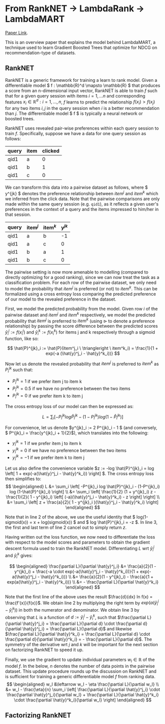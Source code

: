 # From RankNET $\rightarrow$ LambdaRank $\rightarrow$ LambdaMART

[Paper Link](https://www.microsoft.com/en-us/research/uploads/prod/2016/02/MSR-TR-2010-82.pdf).

This is an overview paper that explains the model behind LambdaMART, a technique used to learn Gradient Boosted Trees that optimize for NDCG on recommendation-type of datasets.

## RankNET

RankNET is a generic framework for training a learn to rank model. Given a differentiable model $ f : \mathbb{R}^d \mapsto \mathbb{R} $ that produces a score from an n-dimensional input vector, RankNET is able to train $f$ such that for a given query session with items $i=1,...n$ and corresponding features $x_i \in \mathbb{R}^d: i=1, ..., n$, $f$ learns to predict the relationship $f(x_i) > f(x_j)$ for any two items $i, j$ in the query session when $i$ is a better recommendation than $j$. The differentiable model $ f $ is typically a neural network or boosted trees.

RankNET uses revealed pair-wise preferences within each query session to train $f$. Specifically, suppose we have a data for one query session as follows:

| query   | item  | clicked   |
| ------- | ----- | -------   |
| qid1 | a     | 0         |
| qid1 | b     | 1         |
| qid1 | c     | 0         |

We can transform this data into a pairwise dataset as follows, where $ y^{jk} $ denotes the preference relationship between $item^j$ and $item^k$ which we inferred from the click data. Note that the pairwise comparisons are only made within the same query session (e.g. `qid1`), as it reflects a given user's preferences in the context of a query and the items impressed to him/her in that session.

| query   | $\textbf{item}^j$  | $\textbf{item}^k$ | $\textbf{y}^{jk}$|
| ------- | ----- | ----- | ----- |
| qid1 | a     | b | -1 |
| qid1 | a     | c | 0  |
| qid1 | b     | a | 1 |
| qid1 | b     | c | 0 |

The pairwise setting is now more amenable to modelling (compared to directly optimizing for a good ranking), since we can now treat the task as a classification problem. For each row of the pairwise dataset, we only need to model the probability that $item^j$ is preferred (or not) to $item^k$. This can be formalized using a cross entropy loss comparing the predicted preference of our model to the revealed preference in the dataset.

First, we model the predicted probability from the model. Given row $i$ of the pairwise dataset and $item^j$ and $item^k$ respectively, we model the predicted probability that $item^j$ is preferred to $item^k$ (using $\triangleright$ to denote a preference relationship) by passing the score difference between the predicted scores $\hat{y}^j_i := f(x^j_i)$ and $\hat{y}^k_i := f(x^k_i)$ for items j and k respectively through a sigmoid function, like so:

$$
    \hat{P}^{jk}_i := \hat{P}(item^j_i \ \triangleright \ item^k_i) = \frac{1}{1 + exp(-a (\hat{y}^j_i - \hat{y}^k_i))}
$$

Now let us denote the revealed probability that $item^j$ is preferred to $item^k$ as $P^{jk}_i$ such that:
- $P^{jk}_i = 1$ if we prefer item j to item k
- $P^{jk}_i = 0.5$ if we have no preference between the two items
- $P^{jk}_i = 0$ if we prefer item k to item j

The cross entropy loss of our model can then be expressed as:

$$
    L = \sum_i 
    \left[ 
        -P^{jk}_i log \hat{P}^{jk}_i - (1-P^{jk}_i) log (1-\hat{P}^{jk}_i)
    \right]
$$

For convenience, let us denote $y^{jk}_i := 2 P^{jk}_i - 1 $ (and conversely, $ P^{jk}_i = \frac{y^{jk}_i + 1}{2}$), which translates into the following:
- $y^{jk}_i = 1$ if we prefer item j to item k
- $y^{jk}_i = 0$ if we have no preference between the two items
- $y^{jk}_i = -1$ if we prefer item k to item j

Let us also define the convenience variable $z := -log \hat{P}^{jk}_i = log \left[ 1 + exp(-a(\hat{y}^j_i - \hat{y}^k_i)) \right] $. The cross entropy loss then simplifies to:
$$
\begin{aligned}
    L 
    &= \sum_i 
    \left[ 
        -P^{jk}_i log \hat{P}^{jk}_i - (1-P^{jk}_i) log (1-\hat{P}^{jk}_i)
    \right]
        \\
    &= \sum_i
    \left[
        \frac{1}{2} (1 + y^{jk}_i) z 
        -\frac{1}{2}( 1 - y^{jk}_i) 
            \left[
                (-a)(\hat{y}^j_i - \hat{y}^k_i) - z
            \right]
    \right]
        \\
    &= \sum_i
    \left[
        z + \frac{a}{2}( 1 - y^{jk}_i )(\hat{y}^j_i - \hat{y}^k_i)
    \right]
\end{aligned}
$$

Note that in line 2 of the above, we use the useful identity that $ log(1-sigmoid(x)) = x + log(sigmoid(x)) $ and $ log \hat{P}^{jk}_i = -z $. In line 3, the first and last term of line 2 cancel out to simply return $z$.

Having written out the loss function, we now need to differentiate the loss with respect to the model scores and parameters to obtain the gradient descent formula used to train the RankNET model. Differentiating $L$ wrt $\hat{y}^j_i$ and $\hat{y}^k_i$ gives:

$$
\begin{aligned}
    \frac{\partial L}{\partial \hat{y}^j_i} 
    &=
        \frac{a}{2}(1 - y^{jk}_i) + 
        \frac{-a \cdot exp(-a(\hat{y}^j_i - \hat{y}^k_i))}{1 + exp(-a(\hat{y}^j_i - \hat{y}^k_i))}
        \\
    &=
        \frac{a}{2}(1 - y^{jk}_i) - 
        \frac{a}{1 + exp(a(\hat{y}^j_i - \hat{y}^k_i))}
        \\
    &=
        - \frac{\partial L}{\partial \hat{y}^k_i}
\end{aligned}
$$

Note that the first line of the above uses the result $\frac{d}{dx} ln f(x) = \frac{f'(x)}{f(x)}$. We obtain line 2 by multiplying the right term by $exp(a(\hat{y}^j_i - \hat{y}^k_i))$ in both the numerator and denominator. We obtain line 3 by observing that $L$ is a function of $d := \hat{y}^j_i - \hat{y}^k_i$, such that $\frac{\partial L}{\partial \hat{y}^j_i} = \frac{\partial L}{\partial d} \cdot \frac{\partial d}{\partial \hat{y}^j_i} = \frac{\partial L}{\partial d}$ and likewise $\frac{\partial L}{\partial \hat{y}^k_i} = \frac{\partial L}{\partial d} \cdot \frac{\partial d}{\partial \hat{y}^k_i} = - \frac{\partial L}{\partial d}$. The symmetry of the derivative wrt $j$ and $k$ will be important for the next section on factorizing RankNET to speed it up.

Finally, we use the gradient to update individual parameters $w_l \in \mathbb{R}$ of the model $f$. In the below, $n$ denotes the number of data points in the pairwise dataset. This update procedure rounds up the discussion on RankNET and is sufficient for training a generic differentiable model $f$ from ranking data.
$$
\begin{aligned}
    w_l 
    &\leftarrow
        w_l - \eta \frac{\partial L}{\partial w_l}
        \\
    &=
        w_l - \frac{\eta}{n} \sum_i \left[
            \frac{\partial L}{\partial \hat{y}^j_i} \cdot \frac{\partial \hat{y}^j_i}{\partial w_l}
            +
            \frac{\partial L}{\partial \hat{y}^k_i} \cdot \frac{\partial \hat{y}^k_i}{\partial w_l}
        \right]
\end{aligned}
$$

## Factorizing RankNET

